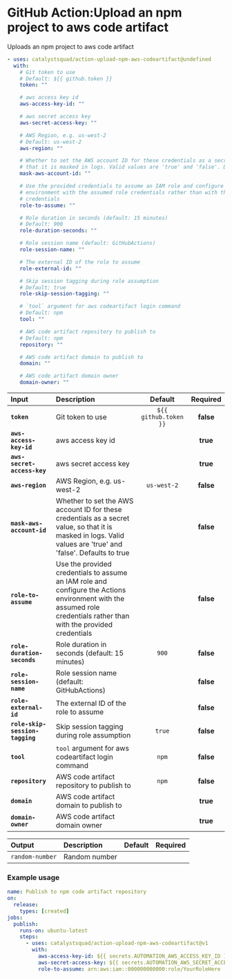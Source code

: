 <!-- start title -->

# GitHub Action:Upload an npm project to aws code artifact

<!-- end title -->
<!-- start description -->

Uploads an npm project to aws code artifact

<!-- end description -->
<!-- start contents -->
<!-- end contents -->
<!-- start usage -->

```yaml
- uses: catalystsquad/action-upload-npm-aws-codeartifact@undefined
  with:
    # Git token to use
    # Default: ${{ github.token }}
    token: ""

    # aws access key id
    aws-access-key-id: ""

    # aws secret access key
    aws-secret-access-key: ""

    # AWS Region, e.g. us-west-2
    # Default: us-west-2
    aws-region: ""

    # Whether to set the AWS account ID for these credentials as a secret value, so
    # that it is masked in logs. Valid values are 'true' and 'false'. Defaults to true
    mask-aws-account-id: ""

    # Use the provided credentials to assume an IAM role and configure the Actions
    # environment with the assumed role credentials rather than with the provided
    # credentials
    role-to-assume: ""

    # Role duration in seconds (default: 15 minutes)
    # Default: 900
    role-duration-seconds: ""

    # Role session name (default: GitHubActions)
    role-session-name: ""

    # The external ID of the role to assume
    role-external-id: ""

    # Skip session tagging during role assumption
    # Default: true
    role-skip-session-tagging: ""

    # `tool` argument for aws codeartifact login command
    # Default: npm
    tool: ""

    # AWS code artifact repository to publish to
    # Default: npm
    repository: ""

    # AWS code artifact domain to publish to
    domain: ""

    # AWS code artifact domain owner
    domain-owner: ""
```

<!-- end usage -->
<!-- start inputs -->

| **Input**                       | **Description**                                                                                                                                                      |      **Default**      | **Required** |
| :------------------------------ | :------------------------------------------------------------------------------------------------------------------------------------------------------------------- | :-------------------: | :----------: |
| **`token`**                     | Git token to use                                                                                                                                                     | `${{ github.token }}` |  **false**   |
| **`aws-access-key-id`**         | aws access key id                                                                                                                                                    |                       |   **true**   |
| **`aws-secret-access-key`**     | aws secret access key                                                                                                                                                |                       |   **true**   |
| **`aws-region`**                | AWS Region, e.g. us-west-2                                                                                                                                           |      `us-west-2`      |  **false**   |
| **`mask-aws-account-id`**       | Whether to set the AWS account ID for these credentials as a secret value, so that it is masked in logs. Valid values are 'true' and 'false'. Defaults to true       |                       |  **false**   |
| **`role-to-assume`**            | Use the provided credentials to assume an IAM role and configure the Actions environment with the assumed role credentials rather than with the provided credentials |                       |  **false**   |
| **`role-duration-seconds`**     | Role duration in seconds (default: 15 minutes)                                                                                                                       |         `900`         |  **false**   |
| **`role-session-name`**         | Role session name (default: GitHubActions)                                                                                                                           |                       |  **false**   |
| **`role-external-id`**          | The external ID of the role to assume                                                                                                                                |                       |  **false**   |
| **`role-skip-session-tagging`** | Skip session tagging during role assumption                                                                                                                          |        `true`         |  **false**   |
| **`tool`**                      | `tool` argument for aws codeartifact login command                                                                                                                   |         `npm`         |  **false**   |
| **`repository`**                | AWS code artifact repository to publish to                                                                                                                           |         `npm`         |  **false**   |
| **`domain`**                    | AWS code artifact domain to publish to                                                                                                                               |                       |   **true**   |
| **`domain-owner`**              | AWS code artifact domain owner                                                                                                                                       |                       |   **true**   |

<!-- end inputs -->
<!-- start outputs -->

| **Output**      | **Description** | **Default** | **Required** |
| :-------------- | :-------------- | ----------- | ------------ |
| `random-number` | Random number   |             |              |

<!-- end outputs -->
<!-- start examples -->

### Example usage

```yaml
name: Publish to npm code artifact repository
on:
  release:
    types: [created]
jobs:
  publish:
    runs-on: ubuntu-latest
    steps:
      - uses: catalystsquad/action-upload-npm-aws-codeartifact@v1
        with:
          aws-access-key-id: ${{ secrets.AUTOMATION_AWS_ACCESS_KEY_ID }}
          aws-secret-access-key: ${{ secrets.AUTOMATION_AWS_SECRET_ACCESS_KEY }}
          role-to-assume: arn:aws:iam::000000000000:role/YourRoleHere
```

<!-- end examples -->
<!-- start [.github/ghdocs/examples/] -->
<!-- end [.github/ghdocs/examples/] -->
